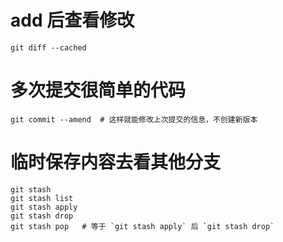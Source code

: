 # add 后查看修改
    git diff --cached

# 多次提交很简单的代码
    git commit --amend  # 这样就能修改上次提交的信息，不创建新版本

# 临时保存内容去看其他分支
    git stash
    git stash list
    git stash apply
    git stash drop
    git stash pop   # 等于 `git stash apply` 后 `git stash drop`
